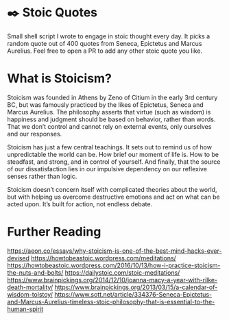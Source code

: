 # :black_nib: Stoic Quotes
Small shell script I wrote to engage in stoic thought every day.
It picks a random quote out of 400 quotes from Seneca, Epictetus and Marcus Aurelius.
Feel free to open a PR to add any other stoic quote you like.

# What is Stoicism?
Stoicism was founded in Athens by Zeno of Citium in the early 3rd century BC, but was famously practiced by the likes of Epictetus, Seneca and Marcus Aurelius. The philosophy asserts that virtue (such as wisdom) is happiness and judgment should be based on behavior, rather than words. That we don’t control and cannot rely on external events, only ourselves and our responses.

Stoicism has just a few central teachings. It sets out to remind us of how unpredictable the world can be. How brief our moment of life is. How to be steadfast, and strong, and in control of yourself. And finally, that the source of our dissatisfaction lies in our impulsive dependency on our reflexive senses rather than logic.

Stoicism doesn’t concern itself with complicated theories about the world, but with helping us overcome destructive emotions and act on what can be acted upon. It’s built for action, not endless debate.

# Further Reading
https://aeon.co/essays/why-stoicism-is-one-of-the-best-mind-hacks-ever-devised
https://howtobeastoic.wordpress.com/meditations/
https://howtobeastoic.wordpress.com/2016/10/13/how-i-practice-stoicism-the-nuts-and-bolts/
https://dailystoic.com/stoic-meditations/
https://www.brainpickings.org/2014/12/10/joanna-macy-a-year-with-rilke-death-mortality/
https://www.brainpickings.org/2013/03/15/a-calendar-of-wisdom-tolstoy/
https://www.sott.net/article/334376-Seneca-Epictetus-and-Marcus-Aurelius-timeless-stoic-philosophy-that-is-essential-to-the-human-spirit
